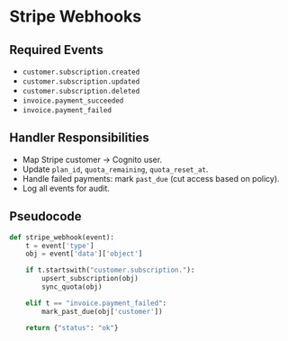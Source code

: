 # Stripe Webhooks

## Required Events
- `customer.subscription.created`
- `customer.subscription.updated`
- `customer.subscription.deleted`
- `invoice.payment_succeeded`
- `invoice.payment_failed`

## Handler Responsibilities
- Map Stripe customer → Cognito user.
- Update `plan_id`, `quota_remaining`, `quota_reset_at`.
- Handle failed payments: mark `past_due` (cut access based on policy).
- Log all events for audit.

## Pseudocode
```python
def stripe_webhook(event):
    t = event['type']
    obj = event['data']['object']

    if t.startswith("customer.subscription."):
        upsert_subscription(obj)
        sync_quota(obj)

    elif t == "invoice.payment_failed":
        mark_past_due(obj['customer'])

    return {"status": "ok"}
```
